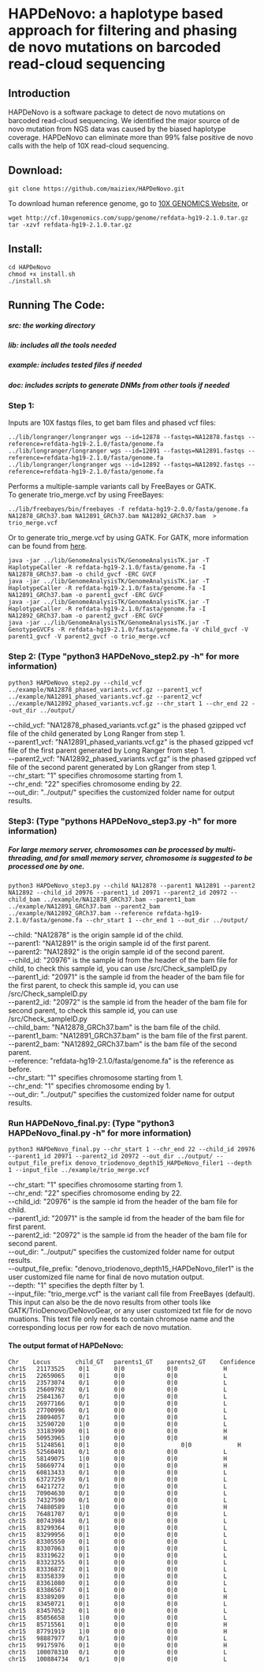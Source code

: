 # HAPDeNovo: a haplotype based approach for filtering and phasing de novo mutations on barcoded read-cloud sequencing

## Introduction

HAPDeNovo is a software package to detect de novo mutations on barcoded read-cloud sequencing. We identified the major source of de novo mutation from NGS data was caused by the biased haplotype coverage. HAPDeNovo can eliminate more than 99% false positive de novo calls with the help of 10X read-cloud sequencing.

## Download:
```
git clone https://github.com/maiziex/HAPDeNovo.git
```
To download human reference genome, go to <a href="https://support.10xgenomics.com/genome-exome/software/downloads/latest">10X GENOMICS Website</a>, or
```
wget http://cf.10xgenomics.com/supp/genome/refdata-hg19-2.1.0.tar.gz
tar -xzvf refdata-hg19-2.1.0.tar.gz
```
## Install:
```
cd HAPDeNovo
chmod +x install.sh
./install.sh
```

## Running The Code:
##### src: the working directory
##### lib: includes all the tools needed
##### example: includes tested files if needed
##### doc: includes scripts to generate DNMs from other tools if needed

### Step 1:

Inputs are 10X fastqs files, to get bam files and phased vcf files: 
```
../lib/longranger/longranger wgs --id=12878 --fastqs=NA12878.fastqs --reference=refdata-hg19-2.1.0/fasta/genome.fa 
../lib/longranger/longranger wgs --id=12891 --fastqs=NA12891.fastqs --reference=refdata-hg19-2.1.0/fasta/genome.fa  
../lib/longranger/longranger wgs --id=12892 --fastqs=NA12892.fastqs --reference=refdata-hg19-2.1.0/fasta/genome.fa   
```
Performs a multiple-sample variants call by FreeBayes or GATK.  <br />
To generate trio_merge.vcf by using FreeBayes: <br />
```
../lib/freebayes/bin/freebayes -f refdata-hg19-2.0.0/fasta/genome.fa NA12878_GRCh37.bam NA12891_GRCh37.bam NA12892_GRCh37.bam  > trio_merge.vcf  
```

Or to generate trio_merge.vcf by using GATK. For GATK, more information can be found from <a href="https://software.broadinstitute.org/gatk/documentation/tooldocs/current/org_broadinstitute_gatk_tools_walkers_haplotypecaller_HaplotypeCaller.php">here</a>.
```
java -jar ../lib/GenomeAnalysisTK/GenomeAnalysisTK.jar -T HaplotypeCaller -R refdata-hg19-2.1.0/fasta/genome.fa -I NA12878_GRCh37.bam -o child_gvcf -ERC GVCF  
java -jar ../lib/GenomeAnalysisTK/GenomeAnalysisTK.jar -T HaplotypeCaller -R refdata-hg19-2.1.0/fasta/genome.fa -I NA12891_GRCh37.bam -o parent1_gvcf -ERC GVCF  
java -jar ../lib/GenomeAnalysisTK/GenomeAnalysisTK.jar -T HaplotypeCaller -R refdata-hg19-2.1.0/fasta/genome.fa -I NA12892_GRCh37.bam -o parent2_gvcf -ERC GVCF 
java -jar ../lib/GenomeAnalysisTK/GenomeAnalysisTK.jar -T GenotypeGVCFs -R refdata-hg19-2.1.0/fasta/genome.fa -V child_gvcf -V parent1_gvcf -V parent2_gvcf -o trio_merge.vcf  
```



### Step 2: (Type "python3 HAPDeNovo_step2.py -h" for more information)
```
python3 HAPDeNovo_step2.py --child_vcf ../example/NA12878_phased_variants.vcf.gz --parent1_vcf ../example/NA12891_phased_variants.vcf.gz --parent2_vcf ../example/NA12892_phased_variants.vcf.gz --chr_start 1 --chr_end 22 --out_dir ../output/
```

--child_vcf: "NA12878_phased_variants.vcf.gz" is the phased gzipped vcf file of the child generated by Long Ranger from step 1. <br />
--parent1_vcf: "NA12891_phased_variants.vcf.gz" is the phased gzipped vcf file of the first parent generated by Long Ranger from step 1. <br />
--parent2_vcf: "NA12892_phased_variants.vcf.gz" is the phased gzipped vcf file of the second parent generated by Lon gRanger from step 1. <br />
--chr_start: "1" specifies chromosome starting from 1.  <br />
--chr_end: "22" specifies chromosome ending by 22.   <br />
--out_dir: "../output/" specifies the customized folder name for output results. <br />



### Step3: (Type "pythons HAPDeNovo_step3.py -h" for more information)  
##### For large memory server, chromosomes can be processed by multi-threading, and for small memory server, chromosome is suggested to be processed one by one. 
```
python3 HAPDeNovo_step3.py --child NA12878 --parent1 NA12891 --parent2 NA12892 --child_id 20976 --parent1_id 20971 --parent2_id 20972 --child_bam ../example/NA12878_GRCh37.bam --parent1_bam ../example/NA12891_GRCh37.bam --parent2_bam ../example/NA12892_GRCh37.bam --reference refdata-hg19-2.1.0/fasta/genome.fa --chr_start 1 --chr_end 1 --out_dir ../output/
```

--child: "NA12878" is the origin sample id of the child.  <br />
--parent1: "NA12891" is the origin sample id of the first parent.  <br />
--parent2: "NA12892" is the origin sample id of the second parent.  <br />
--child_id: "20976" is the sample id from the header of the bam file for child, to check this sample id, you can use /src/Check_sampleID.py <br />
--parent1_id: "20971" is the sample id from the header of the bam file for the first parent, to check this sample id, you can use /src/Check_sampleID.py <br />
--parent2_id: "20972" is the sample id from the header of the bam file for second parent, to check this sample id, you can use /src/Check_sampleID.py <br />
--child_bam: "NA12878_GRCh37.bam" is the bam file of the child. <br />
--parent1_bam: "NA12891_GRCh37.bam" is the bam file of the first parent. <br />
--parent2_bam: "NA12892_GRCh37.bam" is the bam file of the second parent. <br />
--reference: "refdata-hg19-2.1.0/fasta/genome.fa" is the reference as before. <br />
--chr_start: "1" specifies chromosome starting from 1.  <br />
--chr_end: "1" specifies chromosome ending by 1.   <br />
--out_dir: "../output/" specifies the customized folder name for output results. <br />


### Run HAPDeNovo_final.py: (Type "python3 HAPDeNovo_final.py -h" for more information)

```
python3 HAPDeNovo_final.py --chr_start 1 --chr_end 22 --child_id 20976 --parent1_id 20971 --parent2_id 20972 --out_dir ../output/ --output_file_prefix denovo_triodenovo_depth15_HAPDeNovo_filer1 --depth 1 --input_file ../example/trio_merge.vcf
```
--chr_start: "1" specifies chromosome starting from 1.  <br />
--chr_end: "22" specifies chromosome ending by 22.   <br />
--child_id: "20976" is the sample id from the header of the bam file for child.  <br />
--parent1_id: "20971" is the sample id from the header of the bam file for first parent. <br />
--parent2_id: "20972" is the sample id from the header of the bam file for second parent.  <br />
--out_dir: "../output/" specifies the customized folder name for output results. <br />
--output_file_prefix: "denovo_triodenovo_depth15_HAPDeNovo_filer1" is the user customized file name for final de novo mutation output. <br />
--depth: "1" specifies the depth filter by 1. <br />
--input_file: "trio_merge.vcf" is the variant call file from FreeBayes (default). This input can also be the de novo results from other tools like GATK/TrioDenovo/DeNovoGear, or any user customized txt file for de novo muations. This text file only needs to contain chromose name and the corresponding locus per row for each de novo mutation. <br />



#### The output format of HAPDeNovo:
```
Chr	   Locus	   child_GT	  parents1_GT	 parents2_GT	Confidence
chr15	21173525	0|1	      0|0	         0|0	         H
chr15	22659065	0|1	      0|0	         0|0	         L
chr15	23573074	0/1	      0|0	         0|0	         L
chr15	25609792	0/1	      0|0	         0|0	         L
chr15	25841367	0/1	      0|0	         0|0	         L
chr15	26977166	0/1	      0|0	         0|0	         L
chr15	27700996	0/1	      0|0	         0|0	         L
chr15	28094057	0/1	      0|0	         0|0	         L
chr15	32590720	1|0	      0|0	         0|0	         L
chr15	33183990	0|1	      0|0	         0|0	         H
chr15	50953965	1|0	      0|0	         0|0	         H
chr15	51248561	0|1	      0|0                0|0	         H
chr15	52560491	0/1	      0|0	         0|0	         L
chr15	58149075	1|0	      0|0	         0|0	         H
chr15	58669774	0|1	      0|0	         0|0	         H
chr15	60813433	0/1	      0|0	         0|0	         L
chr15	63727259	0/1	      0|0	         0|0	         L
chr15	64217272	0/1	      0|0	         0|0	         L
chr15	70904630	0/1	      0|0	         0|0	         L
chr15	74327590	0/1	      0|0	         0|0	         L
chr15	74880589	1|0	      0|0	         0|0	         H
chr15	76481707	0/1	      0|0	         0|0	         L
chr15	80743984	0/1	      0|0	         0|0	         L
chr15	83299364	0|1	      0|0	         0|0	         L    
chr15	83299956	0|1	      0|0	         0|0	         L
chr15	83305550	0|1	      0|0	         0|0	         L
chr15	83307063	0|1	      0|0	         0|0	         L
chr15	83319622	0|1	      0|0	         0|0	         L
chr15	83323255	0|1	      0|0	         0|0	         L
chr15	83336872	0|1	      0|0	         0|0	         L
chr15	83358339	0|1	      0|0	         0|0	         L
chr15	83361080	0|1	      0|0	         0|0	         L
chr15	83386567	0|1	      0|0	         0|0	         L
chr15	83389209	0|1	      0|0	         0|0	         H
chr15	83450721	0|1	      0|0	         0|0             L
chr15	83457052	0|1	      0|0	         0|0	         L
chr15	85056658	1|0	      0|0	         0|0	         L
chr15	85715561	0|1	      0|0	         0|0	         H
chr15	87791919	1|0	      0|0	         0|0	         H
chr15	98887977	0/1	      0|0	         0|0	         L
chr15	99175976	0|1	      0|0	         0|0	         H
chr15	100078310	0/1	      0|0	         0|0	         L
chr15	100884734	0/1	      0|0	         0|0	         L
```

